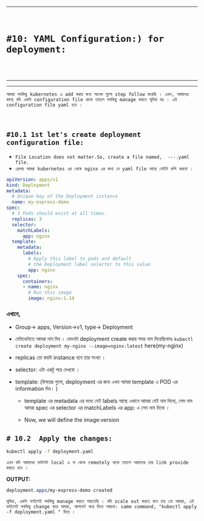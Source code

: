 
<br>

---
<br>

# `#10: YAML Configuration:) for deployment: `

<br>
<br>

---
---

`আমরা সবকিছু kubernetes এ add করার জন্য অনেক গুলো step follow করেছি । এখন, আমাদের কাছে যদি একটা configuration file থাকে তাহলে সবকিছু manage করতে সুবিধা হয় । এই configuration file yaml হবে । `

<br>

## `#10.1 1st let's create deployment configuration file: `
- `File Location does not matter.So, create a file named,  ---.yaml file.`
- `এরপর আমরা kubernetes এর থেকে nginx এর জন্য যে yaml file আছে সেইটা কপি করবো ।` 


```yaml
apiVersion: apps/v1
kind: Deployment
metadata:
  # Unique key of the Deployment instance
  name: my-express-demo
spec:
  # 3 Pods should exist at all times.
  replicas: 3
  selector:
    matchLabels:
      app: nginx
  template:
    metadata:
      labels:
        # Apply this label to pods and default
        # the Deployment label selector to this value
        app: nginx
    spec:
      containers:
      - name: nginx
        # Run this image
        image: nginx:1.14

```
### এখানে, 

- Group-> apps, Version->v1, type-> Deployment
- মেটাডেটাতে আমরা নাম দিব । যেমনটা deployment create করার সময় নাম দিয়েছিলামঃ `kubectl create deployment my-nginx --image=nginx:latest` here(my-nginx)
- replicas তো কয়টা instance হবে তার সংখ্যা । 
- selector: এটা একটু পরে দেখবো । 
-  template: (উপরের গুলো, deployment এর জন্য এখন আমরা template এ POD এর information দিব। )
    
    - template এর  metadata এর মধ্যে যেই labels আছে এখানে আমরা যেই নাম দিবো, সেম নাম আমরা spec এর selector এর matchLabels এর app: এ সেম নাম দিবো । 
    
    - Now, we will define the image:version


## `# 10.2  Apply the changes: `


```bash
kubectl apply -f deployment.yaml 
```
`এখন যদি আমাদের ফাইলটা local এ না থেকে remotely থাকে তাহলে আমাদের তার link provide করতে হবে ।`


**OUTPUT:**

```css
deployment.apps/my-express-demo created
```

`সুবিধা, একটা ফাইলেই সবকিছু manage করতে পারতেছি । যদি scale out করতে মনে চায় তো আমরা, এই ফাইলেই সবকিছু change করে আবার, আপডেট করে দিতে পারবো। same command, "kubectl apply -f deployment.yaml " দিয়ে । `



